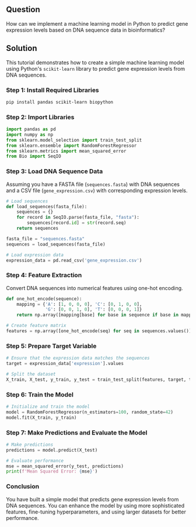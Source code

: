 ## Question

How can we implement a machine learning model in Python to predict gene expression levels based on DNA sequence data in bioinformatics?

## Solution

This tutorial demonstrates how to create a simple machine learning model using Python's `scikit-learn` library to predict gene expression levels from DNA sequences.

### Step 1: Install Required Libraries

```bash
pip install pandas scikit-learn biopython
```

### Step 2: Import Libraries

```python
import pandas as pd
import numpy as np
from sklearn.model_selection import train_test_split
from sklearn.ensemble import RandomForestRegressor
from sklearn.metrics import mean_squared_error
from Bio import SeqIO
```

### Step 3: Load DNA Sequence Data

Assuming you have a FASTA file (`sequences.fasta`) with DNA sequences and a CSV file (`gene_expression.csv`) with corresponding expression levels.

```python
# Load sequences
def load_sequences(fasta_file):
    sequences = {}
    for record in SeqIO.parse(fasta_file, "fasta"):
        sequences[record.id] = str(record.seq)
    return sequences

fasta_file = "sequences.fasta"
sequences = load_sequences(fasta_file)

# Load expression data
expression_data = pd.read_csv('gene_expression.csv')
```

### Step 4: Feature Extraction

Convert DNA sequences into numerical features using one-hot encoding.

```python
def one_hot_encode(sequence):
    mapping = {'A': [1, 0, 0, 0], 'C': [0, 1, 0, 0], 
               'G': [0, 0, 1, 0], 'T': [0, 0, 0, 1]}
    return np.array([mapping[base] for base in sequence if base in mapping]).flatten()

# Create feature matrix
features = np.array([one_hot_encode(seq) for seq in sequences.values()])
```

### Step 5: Prepare Target Variable

```python
# Ensure that the expression data matches the sequences
target = expression_data['expression'].values

# Split the dataset
X_train, X_test, y_train, y_test = train_test_split(features, target, test_size=0.2, random_state=42)
```

### Step 6: Train the Model

```python
# Initialize and train the model
model = RandomForestRegressor(n_estimators=100, random_state=42)
model.fit(X_train, y_train)
```

### Step 7: Make Predictions and Evaluate the Model

```python
# Make predictions
predictions = model.predict(X_test)

# Evaluate performance
mse = mean_squared_error(y_test, predictions)
print(f'Mean Squared Error: {mse}')
```

### Conclusion

You have built a simple model that predicts gene expression levels from DNA sequences. You can enhance the model by using more sophisticated features, fine-tuning hyperparameters, and using larger datasets for better performance.